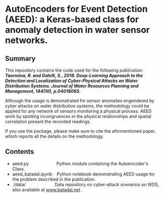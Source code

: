 # AutoEncoders for Event Detection (AEED): a Keras-based class for anomaly detection in water sensor networks.

## Summary
This repository contains the code used for the following publication: <br/>
***Taormina, R. and Galelli, S., 2018. Deep-Learning Approach to the Detection and Localization of Cyber-Physical Attacks on Water Distribution Systems. Journal of Water Resources Planning and Management, 144(10), p.04018065.***

Although the usage is demonstrated for sensor anomalies engendered by cyber attacks on water distribution systems, the methodology could be applied for any network of sensors monitoring a physical process. AEED work by spotting incongruences in the physical relationships and spatial correlation present the recorded readings.

If you use the package, please make sure to cite the aformentioned paper, which reports all the details on the methodology.

## Contents

* aeed.py &nbsp;&nbsp;&nbsp;&nbsp;&nbsp;&nbsp;&nbsp;&nbsp;&nbsp;&nbsp;&nbsp;&nbsp;&nbsp;&nbsp;&nbsp;&nbsp;&nbsp;&nbsp;&nbsp;&nbsp;&nbsp;&nbsp;Python module containing the Autoencoder's Class.
* aeed_batadal.ipynb &nbsp;&nbsp;&nbsp;Python notebook demonstrating AEED usage for the problem described in the publication.
* ./data/ &nbsp;&nbsp;&nbsp;&nbsp;&nbsp;&nbsp;&nbsp;&nbsp;&nbsp;&nbsp;&nbsp;&nbsp;&nbsp;&nbsp;&nbsp;&nbsp;&nbsp;&nbsp;&nbsp;&nbsp;&nbsp;&nbsp;&nbsp;Data repository on cyber-attack scenarios on WDS, also available at www.batadal.net .

